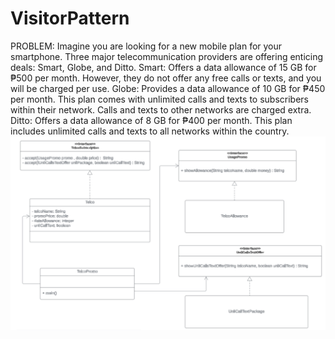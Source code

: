 # VisitorPattern
PROBLEM: 
Imagine you are looking for a new mobile plan for your smartphone. Three major telecommunication providers are offering enticing deals: Smart, Globe, and Ditto.
Smart: Offers a data allowance of 15 GB for ₱500 per month. However, they do not offer any free calls or texts, and you will be charged per use.
Globe: Provides a data allowance of 10 GB for ₱450 per month. This plan comes with unlimited calls and texts to subscribers within their network. Calls and texts to other networks are charged extra.
Ditto: Offers a data allowance of 8 GB for ₱400 per month. This plan includes unlimited calls and texts to all networks within the country.
![image](https://github.com/VinaSolitario/VisitorPattern/blob/main/UML%20DIAGRAM_VISITORPATTERN.png)
